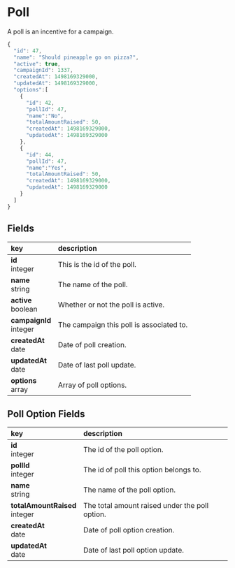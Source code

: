 # Poll

A poll is an incentive for a campaign.

```js
{
  "id": 47,
  "name": "Should pineapple go on pizza?",
  "active": true,
  "campaignId": 1337,
  "createdAt": 1498169329000,
  "updatedAt": 1498169329000,
  "options":[
    {
      "id": 42,
      "pollId": 47,
      "name":"No",
      "totalAmountRaised": 50,
      "createdAt": 1498169329000,
      "updatedAt": 1498169329000
    },
    {
      "id": 44,
      "pollId": 47,
      "name":"Yes",
      "totalAmountRaised": 50,
      "createdAt": 1498169329000,
      "updatedAt": 1498169329000
    }
  ]
}
```

## Fields

|key|description|
|:---|:---|
|**id**<br>integer| This is the id of the poll.
|**name**<br>string| The name of the poll.
|**active**<br>boolean| Whether or not the poll is active.
|**campaignId**<br>integer| The campaign this poll is associated to.
|**createdAt**<br>date| Date of poll creation.
|**updatedAt**<br>date| Date of last poll update.
|**options**<br>array| Array of poll options.

## Poll Option Fields

|key|description|
|:---|:---|
|**id**<br>integer| The id of the poll option.
|**pollId**<br>integer| The id of poll this option belongs to.
|**name**<br>string| The name of the poll option.
|**totalAmountRaised**<br>integer| The total amount raised under the poll option.
|**createdAt**<br>date| Date of poll option creation.
|**updatedAt**<br>date| Date of last poll option update.
